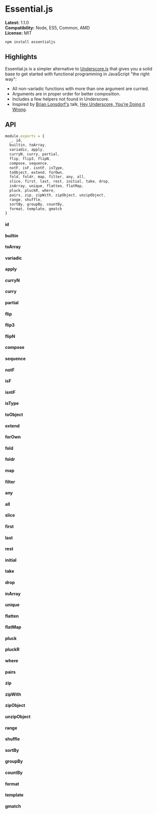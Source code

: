 # Essential.js

**Latest:** 1.1.0  
**Compatibility:** Node, ES5, Common, AMD  
**License:** MIT

```
npm install essentialjs
```

## Highlights

Essential.js is a simpler alternative to [Underscore.js](http://underscorejs.org/) that gives you a solid base to get started with functional programming in JavaScript "the right way":

- All non-variadic functions with more than one argument are curried.
- Arguments are in proper order for better composition.
- Includes a few helpers not found in Underscore.
- Inspired by [Brian Lonsdorf's](https://github.com/DrBoolean) talk, [Hey Underscore, You're Doing it Wrong](https://www.youtube.com/watch?v=m3svKOdZijA).

## API

```javascript
module.exports = {
  _, id,
  builtin, toArray,
  variadic, apply,
  curryN, curry, partial,
  flip, flip3, flipN,
  compose, sequence,
  notF, isF, isntF, isType,
  toObject, extend, forOwn,
  fold, foldr, map, filter, any, all,
  slice, first, last, rest, initial, take, drop,
  inArray, unique, flatten, flatMap,
  pluck, pluckR, where,
  pairs, zip, zipWith, zipObject, unzipObject,
  range, shuffle,
  sortBy, groupBy, countBy,
  format, template, gmatch
}
```

#### id
#### builtin
#### toArray
#### variadic
#### apply
#### curryN
#### curry
#### partial
#### flip
#### flip3
#### flipN
#### compose
#### sequence
#### notF
#### isF
#### isntF
#### isType
#### toObject
#### extend
#### forOwn
#### fold
#### foldr
#### map
#### filter
#### any
#### all
#### slice
#### first
#### last
#### rest
#### initial
#### take
#### drop
#### inArray
#### unique
#### flatten
#### flatMap
#### pluck
#### pluckR
#### where
#### pairs
#### zip
#### zipWith
#### zipObject
#### unzipObject
#### range
#### shuffle
#### sortBy
#### groupBy
#### countBy
#### format
#### template
#### gmatch